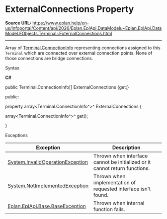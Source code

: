 # ExternalConnections Property

**Source URL:** https://www.eplan.help/en-us/Infoportal/Content/api/2026/Eplan.EplApi.DataModelu~Eplan.EplApi.DataModel.EObjects.Terminal~ExternalConnections.html

---

Array of [Terminal.ConnectionInfo](Eplan.EplApi.DataModelu~Eplan.EplApi.DataModel.EObjects.Terminal+ConnectionInfo.html) representing connections assigned to this `Terminal` which are connected over external connection points. None of those connections are bridge connections.

Syntax

**C#**



public Terminal.ConnectionInfo[] ExternalConnections {get;}

public:

property array<Terminal.ConnectionInfo^>^ ExternalConnections {

   array<Terminal.ConnectionInfo^>^ get();

}


Exceptions

| Exception | Description |
| --- | --- |
| [System.InvalidOperationException](#) | Thrown when interface cannot be initialized or it cannot return functions. |
| [System.NotImplementedException](#) | Thrown when implementation of requested interface isn't found. |
| [Eplan.EplApi.Base.BaseException](Eplan.EplApi.Baseu~Eplan.EplApi.Base.BaseException.html) | Thrown when internal function fails. |
